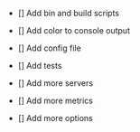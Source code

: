 - [] Add bin and build scripts
- [] Add color to console output

- [] Add config file

- [] Add tests

- [] Add more servers

- [] Add more metrics

- [] Add more options
